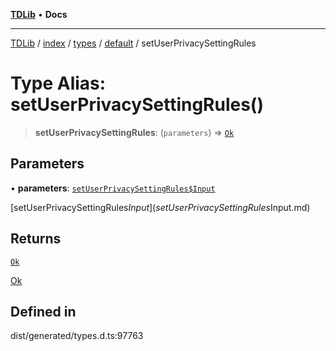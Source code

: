[**TDLib**](../../../../../../README.md) • **Docs**

***

[TDLib](../../../../../../modules.md) / [index](../../../../../README.md) / [types](../../../README.md) / [default](../README.md) / setUserPrivacySettingRules

# Type Alias: setUserPrivacySettingRules()

> **setUserPrivacySettingRules**: (`parameters`) => [`Ok`](Ok.md)

## Parameters

• **parameters**: [`setUserPrivacySettingRules$Input`](setUserPrivacySettingRules$Input.md)

[setUserPrivacySettingRules$Input](setUserPrivacySettingRules$Input.md)

## Returns

[`Ok`](Ok.md)

[Ok](Ok.md)

## Defined in

dist/generated/types.d.ts:97763
